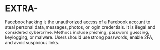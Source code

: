 # EXTRA-
Facebook hacking is the unauthorized access of a Facebook account to steal personal data, messages, photos, or login credentials. It is illegal and considered cybercrime. Methods include phishing, password guessing, keylogging, or malware. Users should use strong passwords, enable 2FA, and avoid suspicious links.
